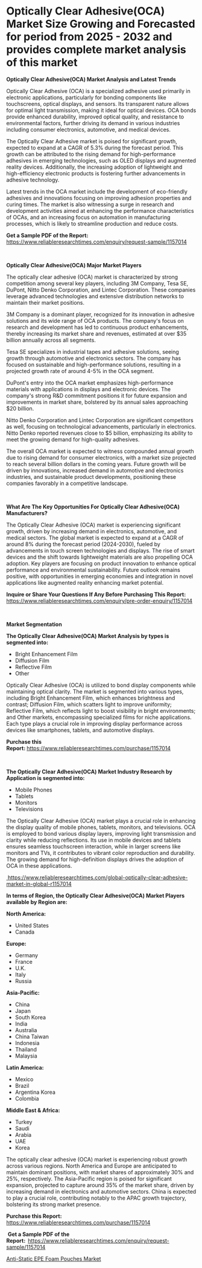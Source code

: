 <p><h1>Optically Clear Adhesive(OCA) Market Size Growing and Forecasted for period from 2025 - 2032 and provides complete market analysis of this market</h1></p><p><strong>Optically Clear Adhesive(OCA) Market Analysis and Latest Trends</strong></p>
<p><p>Optically Clear Adhesive (OCA) is a specialized adhesive used primarily in electronic applications, particularly for bonding components like touchscreens, optical displays, and sensors. Its transparent nature allows for optimal light transmission, making it ideal for optical devices. OCA bonds provide enhanced durability, improved optical quality, and resistance to environmental factors, further driving its demand in various industries including consumer electronics, automotive, and medical devices.</p><p>The Optically Clear Adhesive market is poised for significant growth, expected to expand at a CAGR of 5.3% during the forecast period. This growth can be attributed to the rising demand for high-performance adhesives in emerging technologies, such as OLED displays and augmented reality devices. Additionally, the increasing adoption of lightweight and high-efficiency electronic products is fostering further advancements in adhesive technology.</p><p>Latest trends in the OCA market include the development of eco-friendly adhesives and innovations focusing on improving adhesion properties and curing times. The market is also witnessing a surge in research and development activities aimed at enhancing the performance characteristics of OCAs, and an increasing focus on automation in manufacturing processes, which is likely to streamline production and reduce costs.</p></p>
<p><strong>Get a Sample PDF of the Report:&nbsp;</strong> <a href="https://www.reliableresearchtimes.com/enquiry/request-sample/1157014?utm_campaign=2714&utm_medium=2&utm_source=Github&utm_content=ia&utm_term=21032025&utm_id=optically-clear-adhesiveoca">https://www.reliableresearchtimes.com/enquiry/request-sample/1157014</a></p>
<p>&nbsp;</p>
<p><strong>Optically Clear Adhesive(OCA) Major Market Players</strong></p>
<p><p>The optically clear adhesive (OCA) market is characterized by strong competition among several key players, including 3M Company, Tesa SE, DuPont, Nitto Denko Corporation, and Lintec Corporation. These companies leverage advanced technologies and extensive distribution networks to maintain their market positions.</p><p>3M Company is a dominant player, recognized for its innovation in adhesive solutions and its wide range of OCA products. The company's focus on research and development has led to continuous product enhancements, thereby increasing its market share and revenues, estimated at over $35 billion annually across all segments.</p><p>Tesa SE specializes in industrial tapes and adhesive solutions, seeing growth through automotive and electronics sectors. The company has focused on sustainable and high-performance solutions, resulting in a projected growth rate of around 4-5% in the OCA segment.</p><p>DuPont's entry into the OCA market emphasizes high-performance materials with applications in displays and electronic devices. The company's strong R&D commitment positions it for future expansion and improvements in market share, bolstered by its annual sales approaching $20 billion.</p><p>Nitto Denko Corporation and Lintec Corporation are significant competitors as well, focusing on technological advancements, particularly in electronics. Nitto Denko reported revenues close to $5 billion, emphasizing its ability to meet the growing demand for high-quality adhesives.</p><p>The overall OCA market is expected to witness compounded annual growth due to rising demand for consumer electronics, with a market size projected to reach several billion dollars in the coming years. Future growth will be driven by innovations, increased demand in automotive and electronics industries, and sustainable product developments, positioning these companies favorably in a competitive landscape.</p></p>
<p>&nbsp;</p>
<p><strong>What Are The Key Opportunities For Optically Clear Adhesive(OCA) Manufacturers?</strong></p>
<p><p>The Optically Clear Adhesive (OCA) market is experiencing significant growth, driven by increasing demand in electronics, automotive, and medical sectors. The global market is expected to expand at a CAGR of around 8% during the forecast period (2024-2030), fueled by advancements in touch screen technologies and displays. The rise of smart devices and the shift towards lightweight materials are also propelling OCA adoption. Key players are focusing on product innovation to enhance optical performance and environmental sustainability. Future outlook remains positive, with opportunities in emerging economies and integration in novel applications like augmented reality enhancing market potential.</p></p>
<p><strong>Inquire or Share Your Questions If Any Before Purchasing This Report:</strong> <a href="https://www.reliableresearchtimes.com/enquiry/pre-order-enquiry/1157014?utm_campaign=2714&utm_medium=2&utm_source=Github&utm_content=ia&utm_term=21032025&utm_id=optically-clear-adhesiveoca">https://www.reliableresearchtimes.com/enquiry/pre-order-enquiry/1157014</a></p>
<p>&nbsp;</p>
<p><strong>Market Segmentation</strong></p>
<p><strong>The Optically Clear Adhesive(OCA) Market Analysis by types is segmented into:</strong></p>
<p><ul><li>Bright Enhancement Film</li><li>Diffusion Film</li><li>Reflective Film</li><li>Other</li></ul></p>
<p><p>Optically Clear Adhesive (OCA) is utilized to bond display components while maintaining optical clarity. The market is segmented into various types, including Bright Enhancement Film, which enhances brightness and contrast; Diffusion Film, which scatters light to improve uniformity; Reflective Film, which reflects light to boost visibility in bright environments; and Other markets, encompassing specialized films for niche applications. Each type plays a crucial role in improving display performance across devices like smartphones, tablets, and automotive displays.</p></p>
<p><strong>Purchase this Report:&nbsp;</strong><a href="https://www.reliableresearchtimes.com/purchase/1157014?utm_campaign=2714&utm_medium=2&utm_source=Github&utm_content=ia&utm_term=21032025&utm_id=optically-clear-adhesiveoca">https://www.reliableresearchtimes.com/purchase/1157014</a></p>
<p>&nbsp;</p>
<p><strong>The Optically Clear Adhesive(OCA) Market Industry Research by Application is segmented into:</strong></p>
<p><ul><li>Mobile Phones</li><li>Tablets</li><li>Monitors</li><li>Televisions</li></ul></p>
<p><p>The Optically Clear Adhesive (OCA) market plays a crucial role in enhancing the display quality of mobile phones, tablets, monitors, and televisions. OCA is employed to bond various display layers, improving light transmission and clarity while reducing reflections. Its use in mobile devices and tablets ensures seamless touchscreen interaction, while in larger screens like monitors and TVs, it contributes to vibrant color reproduction and durability. The growing demand for high-definition displays drives the adoption of OCA in these applications.</p></p>
<p><a href="https://www.reliableresearchtimes.com/global-optically-clear-adhesive-market-in-global-r1157014?utm_campaign=2714&utm_medium=2&utm_source=Github&utm_content=ia&utm_term=21032025&utm_id=optically-clear-adhesiveoca">&nbsp;https://www.reliableresearchtimes.com/global-optically-clear-adhesive-market-in-global-r1157014</a></p>
<p><strong>In terms of Region, the Optically Clear Adhesive(OCA) Market Players available by Region are:</strong></p>
<p>
    <p> <strong> North America: </strong>
        <ul>
            <li>United States</li>
            <li>Canada</li>
        </ul>
        </p> 
    <p> <strong> Europe: </strong>
        <ul>
            <li>Germany</li>
            <li>France</li>
            <li>U.K.</li>
            <li>Italy</li>
            <li>Russia</li>
        </ul>
        </p> 
    <p> <strong> Asia-Pacific: </strong>
        <ul>
            <li>China</li>
            <li>Japan</li>
            <li>South Korea</li>
            <li>India</li>
            <li>Australia</li>
            <li>China Taiwan</li>
            <li>Indonesia</li>
            <li>Thailand</li>
            <li>Malaysia</li>
        </ul>
        </p> 
    <p> <strong> Latin America: </strong>
        <ul>
            <li>Mexico</li>
            <li>Brazil</li>
            <li>Argentina Korea</li>
            <li>Colombia</li>
        </ul>
        </p> 
    <p> <strong> Middle East & Africa: </strong>
        <ul>
            <li>Turkey</li>
            <li>Saudi</li>
            <li>Arabia</li>
            <li>UAE</li>
            <li>Korea</li>
        </ul>
    </p>
    </p>
<p><p>The optically clear adhesive (OCA) market is experiencing robust growth across various regions. North America and Europe are anticipated to maintain dominant positions, with market shares of approximately 30% and 25%, respectively. The Asia-Pacific region is poised for significant expansion, projected to capture around 35% of the market share, driven by increasing demand in electronics and automotive sectors. China is expected to play a crucial role, contributing notably to the APAC growth trajectory, bolstering its strong market presence.</p></p>
<p><strong>Purchase this Report: </strong><a href="https://www.reliableresearchtimes.com/purchase/1157014?utm_campaign=2714&utm_medium=2&utm_source=Github&utm_content=ia&utm_term=21032025&utm_id=optically-clear-adhesiveoca">https://www.reliableresearchtimes.com/purchase/1157014</a></p>
<p>&nbsp;<strong>Get a Sample PDF of the Report:&nbsp;&nbsp;</strong><a href="https://www.reliableresearchtimes.com/enquiry/request-sample/1157014?utm_campaign=2714&utm_medium=2&utm_source=Github&utm_content=ia&utm_term=21032025&utm_id=optically-clear-adhesiveoca">https://www.reliableresearchtimes.com/enquiry/request-sample/1157014</a></p>
<p><strong></strong></p>
<p><p><a href="https://github.com/vitrilaoire/Market-Research-Report-List-1/blob/main/anti-static-epe-foam-pouches-market.md?utm_campaign=2714&utm_medium=2&utm_source=Github&utm_content=ia&utm_term=21032025&utm_id=optically-clear-adhesiveoca">Anti-Static EPE Foam Pouches Market</a></p></p>